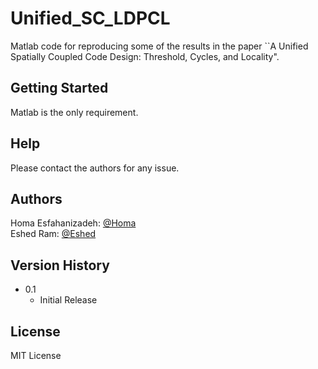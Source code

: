 # Unified_SC_LDPCL

Matlab code for reproducing some of the results in the paper ``A Unified Spatially Coupled Code Design: Threshold, Cycles, and Locality".

## Getting Started

Matlab is the only requirement. 

## Help

Please contact the authors for any issue.

## Authors

Homa Esfahanizadeh: [@Homa](homaesf@mit.edu)  
Eshed Ram: [@Eshed](eshed.ram@gmail.com)

## Version History

* 0.1
    * Initial Release

## License
MIT License
